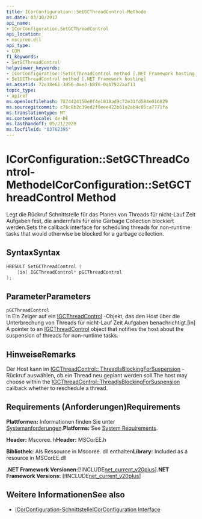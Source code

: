 ```yaml
---
title: ICorConfiguration::SetGCThreadControl-Methode
ms.date: 03/30/2017
api_name:
- ICorConfiguration.SetGCThreadControl
api_location:
- mscoree.dll
api_type:
- COM
f1_keywords:
- SetGCThreadControl
helpviewer_keywords:
- ICorConfiguration::SetGCThreadControl method [.NET Framework hosting]
- SetGCThreadControl method [.NET Framework hosting]
ms.assetid: 72e38e61-3d56-4ae3-b8f6-0ab7922aaf11
topic_type:
- apiref
ms.openlocfilehash: 7874424150e0f4e1818ad9c72e31fd584e016829
ms.sourcegitcommit: c76c8b2c39ed2f0eee422b61a2ab4c05ca7771fa
ms.translationtype: MT
ms.contentlocale: de-DE
ms.lasthandoff: 05/21/2020
ms.locfileid: "83762395"
---
```

# <a name="icorconfigurationsetgcthreadcontrol-method"></a><span data-ttu-id="6e207-102">ICorConfiguration::SetGCThreadControl-Methode</span><span class="sxs-lookup"><span data-stu-id="6e207-102">ICorConfiguration::SetGCThreadControl Method</span></span>
<span data-ttu-id="6e207-103">Legt die Rückruf Schnittstelle für das Planen von Threads für nicht-Lauf Zeit Aufgaben fest, die andernfalls für eine Garbage Collection blockiert werden.</span><span class="sxs-lookup"><span data-stu-id="6e207-103">Sets the callback interface for scheduling threads for non-runtime tasks that would otherwise be blocked for a garbage collection.</span></span>  
  
## <a name="syntax"></a><span data-ttu-id="6e207-104">Syntax</span><span class="sxs-lookup"><span data-stu-id="6e207-104">Syntax</span></span>  
  
```cpp  
HRESULT SetGCThreadControl (  
    [in] IGCThreadControl* pGCThreadControl  
);  
```  
  
## <a name="parameters"></a><span data-ttu-id="6e207-105">Parameter</span><span class="sxs-lookup"><span data-stu-id="6e207-105">Parameters</span></span>  
 `pGCThreadControl`  
 <span data-ttu-id="6e207-106">in Ein Zeiger auf ein [IGCThreadControl](igcthreadcontrol-interface.md) -Objekt, das den Host über die Unterbrechung von Threads für nicht-Lauf Zeit Aufgaben benachrichtigt.</span><span class="sxs-lookup"><span data-stu-id="6e207-106">[in] A pointer to an [IGCThreadControl](igcthreadcontrol-interface.md) object that notifies the host about the suspension of threads for non-runtime tasks.</span></span>  
  
## <a name="remarks"></a><span data-ttu-id="6e207-107">Hinweise</span><span class="sxs-lookup"><span data-stu-id="6e207-107">Remarks</span></span>  
 <span data-ttu-id="6e207-108">Der Host kann im [IGCThreadControl:: ThreadIsBlockingForSuspension](igcthreadcontrol-threadisblockingforsuspension-method.md) -Rückruf auswählen, ob ein Thread neu geplant werden soll.</span><span class="sxs-lookup"><span data-stu-id="6e207-108">The host may choose within the [IGCThreadControl::ThreadIsBlockingForSuspension](igcthreadcontrol-threadisblockingforsuspension-method.md) callback whether to reschedule a thread.</span></span>  
  
## <a name="requirements"></a><span data-ttu-id="6e207-109">Requirements (Anforderungen)</span><span class="sxs-lookup"><span data-stu-id="6e207-109">Requirements</span></span>  
 <span data-ttu-id="6e207-110">**Plattformen:** Informationen finden Sie unter [Systemanforderungen](../../get-started/system-requirements.md).</span><span class="sxs-lookup"><span data-stu-id="6e207-110">**Platforms:** See [System Requirements](../../get-started/system-requirements.md).</span></span>  
  
 <span data-ttu-id="6e207-111">**Header:** Mscoree. h</span><span class="sxs-lookup"><span data-stu-id="6e207-111">**Header:** MSCorEE.h</span></span>  
  
 <span data-ttu-id="6e207-112">**Bibliothek:** Als Ressource in Mscoree. dll enthalten</span><span class="sxs-lookup"><span data-stu-id="6e207-112">**Library:** Included as a resource in MSCorEE.dll</span></span>  
  
 <span data-ttu-id="6e207-113">**.NET Framework Versionen:**[!INCLUDE[net_current_v20plus](../../../../includes/net-current-v20plus-md.md)]</span><span class="sxs-lookup"><span data-stu-id="6e207-113">**.NET Framework Versions:** [!INCLUDE[net_current_v20plus](../../../../includes/net-current-v20plus-md.md)]</span></span>  
  
## <a name="see-also"></a><span data-ttu-id="6e207-114">Weitere Informationen</span><span class="sxs-lookup"><span data-stu-id="6e207-114">See also</span></span>

- [<span data-ttu-id="6e207-115">ICorConfiguration-Schnittstelle</span><span class="sxs-lookup"><span data-stu-id="6e207-115">ICorConfiguration Interface</span></span>](icorconfiguration-interface.md)
